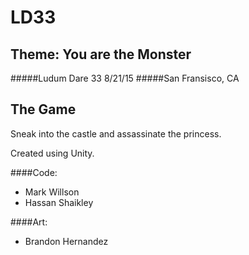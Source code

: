 # LD33
## Theme: You are the Monster

#####Ludum Dare 33 8/21/15
#####San Fransisco, CA

## The Game

Sneak into the castle and assassinate the princess.

Created using Unity.

####Code:

- Mark Willson
- Hassan Shaikley

####Art: 

- Brandon Hernandez


